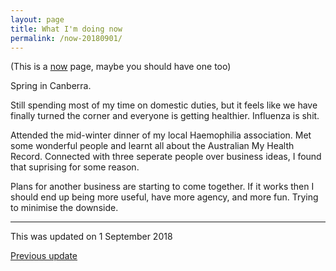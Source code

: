 ```yaml
---
layout: page
title: What I'm doing now
permalink: /now-20180901/
---
```


(This is a [now](http://nownownow.com/about) page, maybe you should have one too)

Spring in Canberra.

Still spending most of my time on domestic duties, but it feels like we have finally turned the corner and everyone is getting healthier. Influenza is shit.

Attended the mid-winter dinner of my local Haemophilia association. Met some wonderful people and learnt all about the Australian My Health Record. Connected with three seperate people over business ideas, I found that suprising for some reason.

Plans for another business are starting to come together. If it works then I should end up being more useful, have more agency, and more fun. Trying to minimise the downside. 

---
This was updated on 1 September 2018

[Previous update](/now-20180109/)
